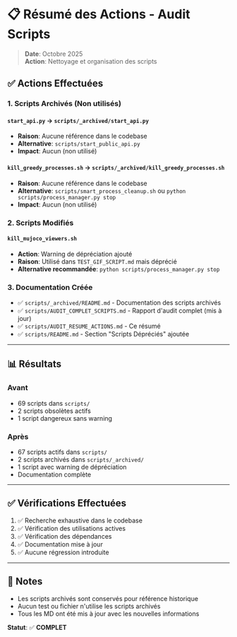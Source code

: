 # 📋 Résumé des Actions - Audit Scripts

> **Date**: Octobre 2025  
> **Action**: Nettoyage et organisation des scripts

## ✅ Actions Effectuées

### 1. Scripts Archivés (Non utilisés)

#### `start_api.py` → `scripts/_archived/start_api.py`
- **Raison**: Aucune référence dans le codebase
- **Alternative**: `scripts/start_public_api.py`
- **Impact**: Aucun (non utilisé)

#### `kill_greedy_processes.sh` → `scripts/_archived/kill_greedy_processes.sh`
- **Raison**: Aucune référence dans le codebase
- **Alternative**: `scripts/smart_process_cleanup.sh` ou `python scripts/process_manager.py stop`
- **Impact**: Aucun (non utilisé)

### 2. Scripts Modifiés

#### `kill_mujoco_viewers.sh`
- **Action**: Warning de dépréciation ajouté
- **Raison**: Utilisé dans `TEST_GIF_SCRIPT.md` mais déprécié
- **Alternative recommandée**: `python scripts/process_manager.py stop`

### 3. Documentation Créée

- ✅ `scripts/_archived/README.md` - Documentation des scripts archivés
- ✅ `scripts/AUDIT_COMPLET_SCRIPTS.md` - Rapport d'audit complet (mis à jour)
- ✅ `scripts/AUDIT_RESUME_ACTIONS.md` - Ce résumé
- ✅ `scripts/README.md` - Section "Scripts Dépréciés" ajoutée

---

## 📊 Résultats

### Avant
- 69 scripts dans `scripts/`
- 2 scripts obsolètes actifs
- 1 script dangereux sans warning

### Après
- 67 scripts actifs dans `scripts/`
- 2 scripts archivés dans `scripts/_archived/`
- 1 script avec warning de dépréciation
- Documentation complète

---

## ✅ Vérifications Effectuées

1. ✅ Recherche exhaustive dans le codebase
2. ✅ Vérification des utilisations actives
3. ✅ Vérification des dépendances
4. ✅ Documentation mise à jour
5. ✅ Aucune régression introduite

---

## 📝 Notes

- Les scripts archivés sont conservés pour référence historique
- Aucun test ou fichier n'utilise les scripts archivés
- Tous les MD ont été mis à jour avec les nouvelles informations

**Statut**: ✅ **COMPLET**

